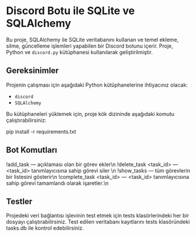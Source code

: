 # Discord Botu ile SQLite ve SQLAlchemy

Bu proje, SQLAlchemy ile SQLite veritabanını kullanan ve temel ekleme, silme, güncelleme işlemleri yapabilen bir Discord botunu içerir. Proje, Python ve `discord.py` kütüphanesi kullanılarak geliştirilmiştir.

## Gereksinimler

Projenin çalışması için aşağıdaki Python kütüphanelerine ihtiyacınız olacak:

- `discord`
- `SQLAlchemy`

Bu kütüphaneleri yüklemek için, proje kök dizininde aşağıdaki komutu çalıştırabilirsiniz:

pip install -r requirements.txt

## Bot Komutları

!add_task <description> — açıklaması <description> olan bir görev ekler\n
!delete_task <task_id> — <task_id> tanımlayıcısına sahip görevi siler \n
!show_tasks — tüm görevlerin bir listesini gösterir\n
!complete_task <task_id> — <task_id> tanımlayıcısına sahip görevi tamamlandı olarak işaretler.\n

## Testler
Projedeki veri bağlantısı işlevinin test etmek için tests klasörlerindeki her bir dosyayı çalıştırabilirsiniz.
Test edilen veritabanı kayıtlarını tests klasöründeki tasks.db ile kontrol edebilirsiniz.



